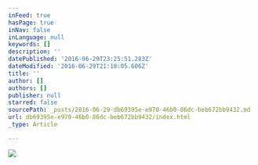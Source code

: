 ```yaml
---
inFeed: true
hasPage: true
inNav: false
inLanguage: null
keywords: []
description: ''
datePublished: '2016-06-29T23:25:51.283Z'
dateModified: '2016-06-29T21:18:05.606Z'
title: ''
author: []
authors: []
publisher: null
starred: false
sourcePath: _posts/2016-06-29-db69395e-e970-46b0-86dc-beb672bb9432.md
url: db69395e-e970-46b0-86dc-beb672bb9432/index.html
_type: Article

---
```

![](https://the-grid-user-content.s3-us-west-2.amazonaws.com/9f2473bb-5193-45b9-88db-07fc8c5d6ea1.jpg)